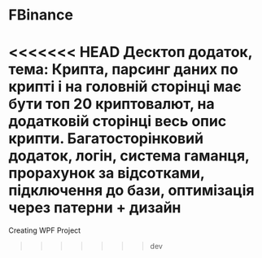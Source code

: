 # FBinance

<<<<<<< HEAD
Десктоп додаток, тема:
Крипта, парсинг даних по крипті і на головній сторінці має бути топ 20 криптовалют,
на додатковій сторінці весь опис крипти. Багатосторінковий додаток, логін,
система гаманця, прорахунок за відсотками, підключення до бази, оптимізація через патерни + дизайн
=======
Creating WPF Project

>>>>>>> dev
